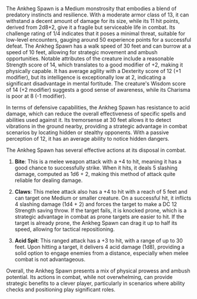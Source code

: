 The Ankheg Spawn is a Medium monstrosity that embodies a blend of predatory instincts and resilience. With a moderate armor class of 13, it can withstand a decent amount of damage for its size, while its 11 hit points, derived from 2d8+2, give it a fragile but serviceable life in combat. Its challenge rating of 1/4 indicates that it poses a minimal threat, suitable for low-level encounters, gauging around 50 experience points for a successful defeat. The Ankheg Spawn has a walk speed of 30 feet and can burrow at a speed of 10 feet, allowing for strategic movement and ambush opportunities. Notable attributes of the creature include a reasonable Strength score of 14, which translates to a good modifier of +2, making it physically capable. It has average agility with a Dexterity score of 12 (+1 modifier), but its intelligence is exceptionally low at 2, indicating a significant disadvantage in mental fortitude. The creature's Wisdom score of 14 (+2 modifier) suggests a good sense of awareness, while its Charisma is poor at 8 (-1 modifier).

In terms of defensive capabilities, the Ankheg Spawn has resistance to acid damage, which can reduce the overall effectiveness of specific spells and abilities used against it. Its tremorsense at 30 feet allows it to detect vibrations in the ground nearby, providing a strategic advantage in combat scenarios by locating hidden or stealthy opponents. With a passive perception of 12, it has an average ability to notice hidden dangers.

The Ankheg Spawn has several effective actions at its disposal in combat. 

1. **Bite**: This is a melee weapon attack with a +4 to hit, meaning it has a good chance to successfully strike. When it hits, it deals 5 slashing damage, computed as 1d6 + 2, making this method of attack quite reliable for dealing damage.

2. **Claws**: This melee attack also has a +4 to hit with a reach of 5 feet and can target one Medium or smaller creature. On a successful hit, it inflicts 4 slashing damage (1d4 + 2) and forces the target to make a DC 12 Strength saving throw. If the target fails, it is knocked prone, which is a strategic advantage in combat as prone targets are easier to hit. If the target is already prone, the Ankheg Spawn can drag it up to half its speed, allowing for tactical repositioning.

3. **Acid Spit**: This ranged attack has a +3 to hit, with a range of up to 30 feet. Upon hitting a target, it delivers 4 acid damage (1d8), providing a solid option to engage enemies from a distance, especially when melee combat is not advantageous.

Overall, the Ankheg Spawn presents a mix of physical prowess and ambush potential. Its actions in combat, while not overwhelming, can provide strategic benefits to a clever player, particularly in scenarios where ability checks and positioning play significant roles.